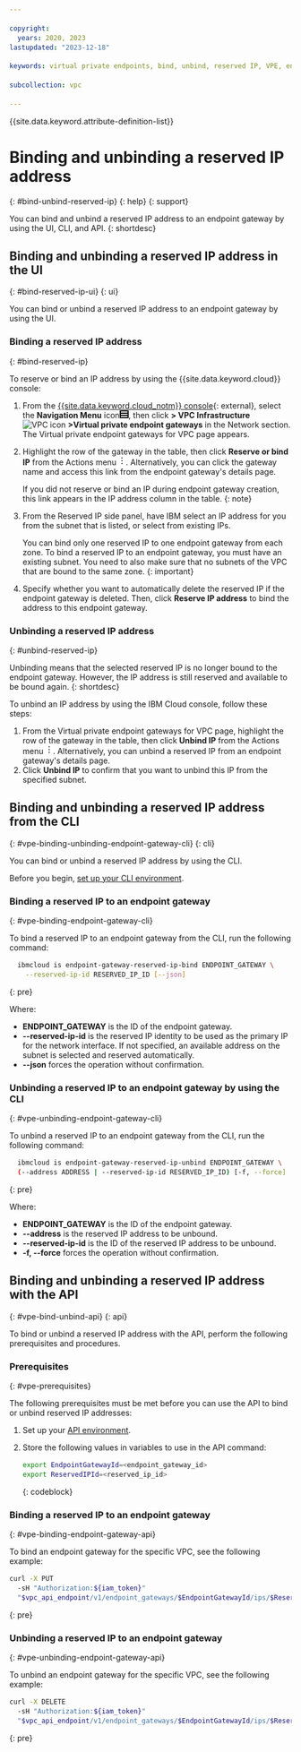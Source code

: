 ```yaml
---

copyright:
  years: 2020, 2023
lastupdated: "2023-12-18"

keywords: virtual private endpoints, bind, unbind, reserved IP, VPE, endpoint gateways

subcollection: vpc

---
```


{{site.data.keyword.attribute-definition-list}}

# Binding and unbinding a reserved IP address
{: #bind-unbind-reserved-ip}
{: help}
{: support}

You can bind and unbind a reserved IP address to an endpoint gateway by using the UI, CLI, and API.
{: shortdesc}

## Binding and unbinding a reserved IP address in the UI
{: #bind-reserved-ip-ui}
{: ui}

You can bind or unbind a reserved IP address to an endpoint gateway by using the UI.

### Binding a reserved IP address
{: #bind-reserved-ip}

To reserve or bind an IP address by using the {{site.data.keyword.cloud}} console:

1. From the [{{site.data.keyword.cloud_notm}} console](/login){: external}, select the **Navigation Menu** icon![menu icon](/images/menu_icon.png), then click **> VPC Infrastructure** ![VPC icon](../../icons/vpc.svg) **>Virtual private endpoint gateways** in the Network section. The Virtual private endpoint gateways for VPC page appears.
1. Highlight the row of the gateway in the table, then click **Reserve or bind IP** from the Actions menu ![Actions menu](images/overflow.png). Alternatively, you can click the gateway name and access this link from the endpoint gateway's details page.

   If you did not reserve or bind an IP during endpoint gateway creation, this link appears in the IP address column in the table.
   {: note}

1. From the Reserved IP side panel, have IBM select an IP address for you from the subnet that is listed, or select from existing IPs.

   You can bind only one reserved IP to one endpoint gateway from each zone. To bind a reserved IP to an endpoint gateway, you must have an existing subnet. You need to also make sure that no subnets of the VPC that are bound to the same zone.
   {: important}

1. Specify whether you want to automatically delete the reserved IP if the endpoint gateway is deleted. Then, click **Reserve IP address** to bind the address to this endpoint gateway.

### Unbinding a reserved IP address
{: #unbind-reserved-ip}

Unbinding means that the selected reserved IP is no longer bound to the endpoint gateway. However, the IP address is still reserved and available to be bound again.
{: shortdesc}

To unbind an IP address by using the IBM Cloud console, follow these steps:

1. From the Virtual private endpoint gateways for VPC page, highlight the row of the gateway in the table, then click **Unbind IP** from the Actions menu ![Actions menu](images/overflow.png). Alternatively, you can unbind a reserved IP from an endpoint gateway's details page.
1. Click **Unbind IP** to confirm that you want to unbind this IP from the specified subnet.

## Binding and unbinding a reserved IP address from the CLI
{: #vpe-binding-unbinding-endpoint-gateway-cli}
{: cli}

You can bind or unbind a reserved IP address by using the CLI.

Before you begin, [set up your CLI environment](/docs/vpc?topic=vpc-set-up-environment&interface=cli).

### Binding a reserved IP to an endpoint gateway
{: #vpe-binding-endpoint-gateway-cli}

To bind a reserved IP to an endpoint gateway from the CLI, run the following command:

```sh
  ibmcloud is endpoint-gateway-reserved-ip-bind ENDPOINT_GATEWAY \
    --reserved-ip-id RESERVED_IP_ID [--json]
```
{: pre}

Where:

* **ENDPOINT_GATEWAY** is the ID of the endpoint gateway.
* **--reserved-ip-id** is the reserved IP identity to be used as the primary IP for the network interface. If not specified, an available address on the subnet is selected and reserved automatically.
* **--json** forces the operation without confirmation.

### Unbinding a reserved IP to an endpoint gateway by using the CLI
{: #vpe-unbinding-endpoint-gateway-cli}

To unbind a reserved IP to an endpoint gateway from the CLI, run the following command:

```sh
  ibmcloud is endpoint-gateway-reserved-ip-unbind ENDPOINT_GATEWAY \
  (--address ADDRESS | --reserved-ip-id RESERVED_IP_ID) [-f, --force]
```
{: pre}

Where:

* **ENDPOINT_GATEWAY** is the ID of the endpoint gateway.
* **--address** is the reserved IP address to be unbound.
* **--reserved-ip-id** is the ID of the reserved IP address to be unbound.
* **-f, --force** forces the operation without confirmation.

## Binding and unbinding a reserved IP address with the API
{: #vpe-bind-unbind-api}
{: api}

To bind or unbind a reserved IP address with the API, perform the following prerequisites and procedures.

### Prerequisites
{: #vpe-prerequisites}

The following prerequisites must be met before you can use the API to bind or unbind reserved IP addresses:

1. Set up your [API environment](/docs/vpc?topic=vpc-set-up-environment#api-prerequisites-setup).
1. Store the following values in variables to use in the API command:

    ```sh
    export EndpointGatewayId=<endpoint_gateway_id>
    export ReservedIPId=<reserved_ip_id>
    ```
    {: codeblock}

### Binding a reserved IP to an endpoint gateway
{: #vpe-binding-endpoint-gateway-api}

To bind an endpoint gateway for the specific VPC, see the following example:

```sh
curl -X PUT
  -sH "Authorization:${iam_token}"
  "$vpc_api_endpoint/v1/endpoint_gateways/$EndpointGatewayId/ips/$ReservedIPId?version=$api_version&generation=2"
```
{: pre}

### Unbinding a reserved IP to an endpoint gateway
{: #vpe-unbinding-endpoint-gateway-api}

To unbind an endpoint gateway for the specific VPC, see the following example:

```sh
curl -X DELETE
  -sH "Authorization:${iam_token}"
  "$vpc_api_endpoint/v1/endpoint_gateways/$EndpointGatewayId/ips/$ReservedIPId?version=$api_version&generation=2"
```
{: pre}
